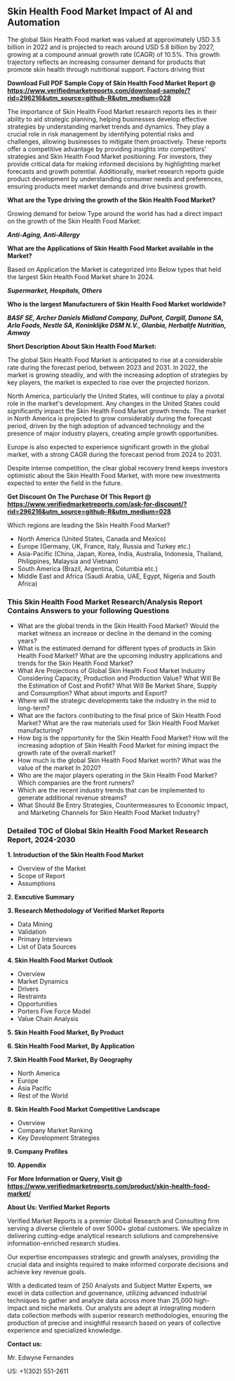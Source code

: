 <h2>Skin Health Food Market Impact of AI and Automation</h2>The global Skin Health Food market was valued at approximately USD 3.5 billion in 2022 and is projected to reach around USD 5.8 billion by 2027, growing at a compound annual growth rate (CAGR) of 10.5%. This growth trajectory reflects an increasing consumer demand for products that promote skin health through nutritional support. Factors driving thist</p><p id="" class=""><strong>Download Full PDF Sample Copy of Skin Health Food Market Report @ <a href="https://www.verifiedmarketreports.com/download-sample/?rid=296216&utm_source=github-R&utm_medium=028" target="_blank">https://www.verifiedmarketreports.com/download-sample/?rid=296216&utm_source=github-R&utm_medium=028</a></strong></p><p>The importance of&nbsp;Skin Health Food Market research reports lies in their ability to aid strategic planning, helping businesses develop effective strategies by understanding market trends and dynamics. They play a crucial role in risk management by identifying potential risks and challenges, allowing businesses to mitigate them proactively. These reports offer a competitive advantage by providing insights into competitors' strategies and Skin Health Food Market positioning. For investors, they provide critical data for making informed decisions by highlighting market forecasts and growth potential. Additionally, market research reports guide product development by understanding consumer needs and preferences, ensuring products meet market demands and drive business growth.</p><p><strong>What are the&nbsp;Type driving the growth of the Skin Health Food Market?</strong></p><p id="" class="">Growing demand for below Type around the world has had a direct impact on the growth of the Skin Health Food Market:</p><em><strong>Anti-Aging, Anti-Allergy</strong></em></p><strong>What are the&nbsp;Applications&nbsp;of Skin Health Food Market available in the Market?</strong></p><p id="" class="">Based on Application the Market is categorized into Below types that held the largest Skin Health Food Market share In 2024.</p><em><strong>Supermarket, Hospitals, Others</strong></em></p><strong>Who is the largest Manufacturers of Skin Health Food Market worldwide?</strong></p><p><em><strong>BASF SE, Archer Daniels Midland Company, DuPont, Cargill, Danone SA, Arla Foods, Nestle SA, Koninklijke DSM N.V., Glanbia, Herbalife Nutrition, Amway</strong></em></p><p id="" class=""><strong>Short Description About Skin Health Food Market:</strong></p><p>The global Skin Health Food Market is anticipated to rise at a considerable rate during the forecast period, between 2023 and 2031. In 2022, the market is growing steadily, and with the increasing adoption of strategies by key players, the market is expected to rise over the projected horizon.</p><p>North America, particularly the United States, will continue to play a pivotal role in the market's development. Any changes in the United States could significantly impact the Skin Health Food Market growth trends. The market in North America is projected to grow considerably during the forecast period, driven by the high adoption of advanced technology and the presence of major industry players, creating ample growth opportunities.</p><p>Europe is also expected to experience significant growth in the global market, with a strong CAGR during the forecast period from 2024 to 2031.</p><p>Despite intense competition, the clear global recovery trend keeps investors optimistic about the Skin Health Food Market, with more new investments expected to enter the field in the future.</p><p id="" class=""><strong>Get Discount On The Purchase Of This Report @ <a href="https://www.verifiedmarketreports.com/ask-for-discount/?rid=296216&utm_source=github-R&utm_medium=028" target="_blank">https://www.verifiedmarketreports.com/ask-for-discount/?rid=296216&utm_source=github-R&utm_medium=028</a></strong></p>Which regions are leading the Skin Health Food Market?</p><ul><li>North America (United States, Canada and Mexico)</li><li>Europe (Germany, UK, France, Italy, Russia and Turkey etc.)</li><li>Asia-Pacific (China, Japan, Korea, India, Australia, Indonesia, Thailand, Philippines, Malaysia and Vietnam)</li><li>South America (Brazil, Argentina, Columbia etc.)</li><li>Middle East and Africa (Saudi Arabia, UAE, Egypt, Nigeria and South Africa)</li></ul><h3 id="" class="">This Skin Health Food Market Research/Analysis Report Contains Answers to your following Questions</h3><ul><li>What are the global trends in the Skin Health Food Market? Would the market witness an increase or decline in the demand in the coming years?</li><li>What is the estimated demand for different types of products in Skin Health Food Market? What are the upcoming industry applications and trends for the Skin Health Food Market?</li><li>What Are Projections of Global Skin Health Food Market Industry Considering Capacity, Production and Production Value? What Will Be the Estimation of Cost and Profit? What Will Be Market Share, Supply and Consumption? What about imports and Export?</li><li>Where will the strategic developments take the industry in the mid to long-term?</li><li>What are the factors contributing to the final price of Skin Health Food Market? What are the raw materials used for Skin Health Food Market manufacturing?</li><li>How big is the opportunity for the Skin Health Food Market? How will the increasing adoption of Skin Health Food Market for mining impact the growth rate of the overall market?</li><li>How much is the global Skin Health Food Market worth? What was the value of the market In 2020?</li><li>Who are the major players operating in the Skin Health Food Market? Which companies are the front runners?</li><li>Which are the recent industry trends that can be implemented to generate additional revenue streams?</li><li>What Should Be Entry Strategies, Countermeasures to Economic Impact, and Marketing Channels for Skin Health Food Market Industry?</li></ul><h3 id="" class="">Detailed TOC of Global Skin Health Food Market Research Report, 2024-2030</h3><p id="" class=""><strong>1. Introduction of the Skin Health Food Market</strong></p><ul><li>Overview of the Market</li><li>Scope of Report</li><li>Assumptions</li></ul><p id="" class=""><strong>2. Executive Summary</strong></p><p id="" class=""><strong>3. Research Methodology of Verified Market Reports</strong></p><ul><li>Data Mining</li><li>Validation</li><li>Primary Interviews</li><li>List of Data Sources</li></ul><p id="" class=""><strong>4. Skin Health Food Market Outlook</strong></p><ul><li>Overview</li><li>Market Dynamics</li><li>Drivers</li><li>Restraints</li><li>Opportunities</li><li>Porters Five Force Model</li><li>Value Chain Analysis</li></ul><p id="" class=""><strong>5. Skin Health Food Market, By Product</strong></p><p id="" class=""><strong>6. Skin Health Food Market, By Application</strong></p><p id="" class=""><strong>7. Skin Health Food Market, By Geography</strong></p><ul><li>North America</li><li>Europe</li><li>Asia Pacific</li><li>Rest of the World</li></ul><p id="" class=""><strong>8. Skin Health Food Market Competitive Landscape</strong></p><ul><li>Overview</li><li>Company Market Ranking</li><li>Key Development Strategies</li></ul><p id="" class=""><strong>9. Company Profiles</strong></p><p id="" class=""><strong>10. Appendix</strong></p><p id="" class=""><strong>For More Information or Query, Visit @ <a href="https://www.verifiedmarketreports.com/product/skin-health-food-market/" target="_blank">https://www.verifiedmarketreports.com/product/skin-health-food-market/</a></strong></p><p id="" class=""><strong>About Us: Verified Market Reports</strong></p><p id="" class="">Verified Market Reports is a premier Global Research and Consulting firm serving a diverse clientele of over 5000+ global customers. We specialize in delivering cutting-edge analytical research solutions and comprehensive information-enriched research studies.</p><p id="" class="">Our expertise encompasses strategic and growth analyses, providing the crucial data and insights required to make informed corporate decisions and achieve key revenue goals.</p><p id="" class="">With a dedicated team of 250 Analysts and Subject Matter Experts, we excel in data collection and governance, utilizing advanced industrial techniques to gather and analyze data across more than 25,000 high-impact and niche markets. Our analysts are adept at integrating modern data collection methods with superior research methodologies, ensuring the production of precise and insightful research based on years of collective experience and specialized knowledge.</p><p id="" class=""><strong>Contact us:</strong></p><p id="" class="">Mr. Edwyne Fernandes</p><p id="" class="">US: +1(302) 551-2611</p>